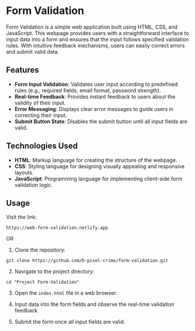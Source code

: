 # Form Validation

Form Validation is a simple web application built using HTML, CSS, and JavaScript. This webpage provides users with a straightforward interface to input data into a form and ensures that the input follows specified validation rules. With intuitive feedback mechanisms, users can easily correct errors and submit valid data.

## Features

- **Form Input Validation**: Validates user input according to predefined rules (e.g., required fields, email format, password strength).
- **Real-time Feedback**: Provides instant feedback to users about the validity of their input.
- **Error Messaging**: Displays clear error messages to guide users in correcting their input.
- **Submit Button State**: Disables the submit button until all input fields are valid.

## Technologies Used

- **HTML**: Markup language for creating the structure of the webpage.
- **CSS**: Styling language for designing visually appealing and responsive layouts.
- **JavaScript**: Programming language for implementing client-side form validation logic.

## Usage

Visit the link:

```
https://web-form-validation.netlify.app
```

OR

1. Clone the repository:

```
git clone https://github.com/D-pixel-crime/form-validation.git
```

2. Navigate to the project directory:

```
cd "Project Form-Validation"
```

3. Open the `index.html` file in a web browser.

4. Input data into the form fields and observe the real-time validation feedback.

5. Submit the form once all input fields are valid.

